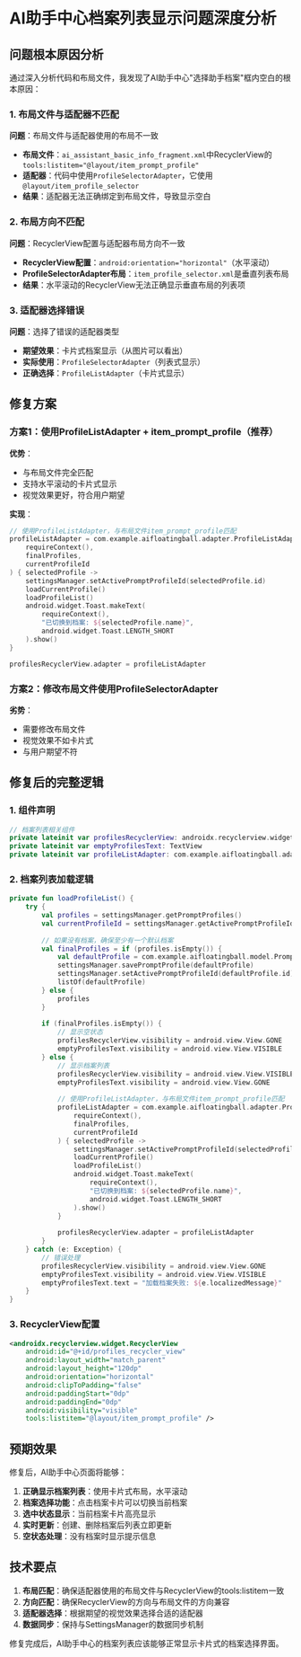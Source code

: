 # AI助手中心档案列表显示问题深度分析

## 问题根本原因分析

通过深入分析代码和布局文件，我发现了AI助手中心"选择助手档案"框内空白的根本原因：

### 1. 布局文件与适配器不匹配

**问题**：布局文件与适配器使用的布局不一致
- **布局文件**：`ai_assistant_basic_info_fragment.xml`中RecyclerView的`tools:listitem="@layout/item_prompt_profile"`
- **适配器**：代码中使用`ProfileSelectorAdapter`，它使用`@layout/item_profile_selector`
- **结果**：适配器无法正确绑定到布局文件，导致显示空白

### 2. 布局方向不匹配

**问题**：RecyclerView配置与适配器布局方向不一致
- **RecyclerView配置**：`android:orientation="horizontal"`（水平滚动）
- **ProfileSelectorAdapter布局**：`item_profile_selector.xml`是垂直列表布局
- **结果**：水平滚动的RecyclerView无法正确显示垂直布局的列表项

### 3. 适配器选择错误

**问题**：选择了错误的适配器类型
- **期望效果**：卡片式档案显示（从图片可以看出）
- **实际使用**：`ProfileSelectorAdapter`（列表式显示）
- **正确选择**：`ProfileListAdapter`（卡片式显示）

## 修复方案

### 方案1：使用ProfileListAdapter + item_prompt_profile（推荐）

**优势**：
- 与布局文件完全匹配
- 支持水平滚动的卡片式显示
- 视觉效果更好，符合用户期望

**实现**：
```kotlin
// 使用ProfileListAdapter，与布局文件item_prompt_profile匹配
profileListAdapter = com.example.aifloatingball.adapter.ProfileListAdapter(
    requireContext(),
    finalProfiles,
    currentProfileId
) { selectedProfile ->
    settingsManager.setActivePromptProfileId(selectedProfile.id)
    loadCurrentProfile()
    loadProfileList()
    android.widget.Toast.makeText(
        requireContext(),
        "已切换到档案: ${selectedProfile.name}",
        android.widget.Toast.LENGTH_SHORT
    ).show()
}

profilesRecyclerView.adapter = profileListAdapter
```

### 方案2：修改布局文件使用ProfileSelectorAdapter

**劣势**：
- 需要修改布局文件
- 视觉效果不如卡片式
- 与用户期望不符

## 修复后的完整逻辑

### 1. 组件声明
```kotlin
// 档案列表相关组件
private lateinit var profilesRecyclerView: androidx.recyclerview.widget.RecyclerView
private lateinit var emptyProfilesText: TextView
private lateinit var profileListAdapter: com.example.aifloatingball.adapter.ProfileListAdapter
```

### 2. 档案列表加载逻辑
```kotlin
private fun loadProfileList() {
    try {
        val profiles = settingsManager.getPromptProfiles()
        val currentProfileId = settingsManager.getActivePromptProfileId()
        
        // 如果没有档案，确保至少有一个默认档案
        val finalProfiles = if (profiles.isEmpty()) {
            val defaultProfile = com.example.aifloatingball.model.PromptProfile.DEFAULT
            settingsManager.savePromptProfile(defaultProfile)
            settingsManager.setActivePromptProfileId(defaultProfile.id)
            listOf(defaultProfile)
        } else {
            profiles
        }
        
        if (finalProfiles.isEmpty()) {
            // 显示空状态
            profilesRecyclerView.visibility = android.view.View.GONE
            emptyProfilesText.visibility = android.view.View.VISIBLE
        } else {
            // 显示档案列表
            profilesRecyclerView.visibility = android.view.View.VISIBLE
            emptyProfilesText.visibility = android.view.View.GONE
            
            // 使用ProfileListAdapter，与布局文件item_prompt_profile匹配
            profileListAdapter = com.example.aifloatingball.adapter.ProfileListAdapter(
                requireContext(),
                finalProfiles,
                currentProfileId
            ) { selectedProfile ->
                settingsManager.setActivePromptProfileId(selectedProfile.id)
                loadCurrentProfile()
                loadProfileList()
                android.widget.Toast.makeText(
                    requireContext(),
                    "已切换到档案: ${selectedProfile.name}",
                    android.widget.Toast.LENGTH_SHORT
                ).show()
            }
            
            profilesRecyclerView.adapter = profileListAdapter
        }
    } catch (e: Exception) {
        // 错误处理
        profilesRecyclerView.visibility = android.view.View.GONE
        emptyProfilesText.visibility = android.view.View.VISIBLE
        emptyProfilesText.text = "加载档案失败: ${e.localizedMessage}"
    }
}
```

### 3. RecyclerView配置
```xml
<androidx.recyclerview.widget.RecyclerView
    android:id="@+id/profiles_recycler_view"
    android:layout_width="match_parent"
    android:layout_height="120dp"
    android:orientation="horizontal"
    android:clipToPadding="false"
    android:paddingStart="0dp"
    android:paddingEnd="0dp"
    android:visibility="visible"
    tools:listitem="@layout/item_prompt_profile" />
```

## 预期效果

修复后，AI助手中心页面将能够：

1. **正确显示档案列表**：使用卡片式布局，水平滚动
2. **档案选择功能**：点击档案卡片可以切换当前档案
3. **选中状态显示**：当前档案卡片高亮显示
4. **实时更新**：创建、删除档案后列表立即更新
5. **空状态处理**：没有档案时显示提示信息

## 技术要点

1. **布局匹配**：确保适配器使用的布局文件与RecyclerView的tools:listitem一致
2. **方向匹配**：确保RecyclerView的方向与布局文件的方向兼容
3. **适配器选择**：根据期望的视觉效果选择合适的适配器
4. **数据同步**：保持与SettingsManager的数据同步机制

修复完成后，AI助手中心的档案列表应该能够正常显示卡片式的档案选择界面。





